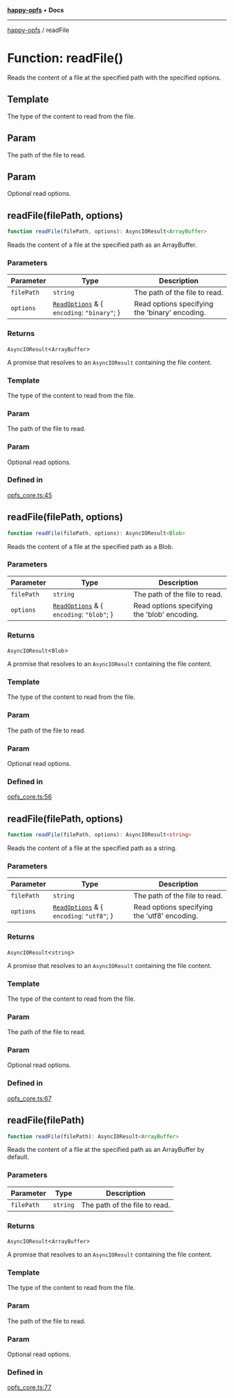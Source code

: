 [**happy-opfs**](../README.md) • **Docs**

***

[happy-opfs](../README.md) / readFile

# Function: readFile()

Reads the content of a file at the specified path with the specified options.

## Template

The type of the content to read from the file.

## Param

The path of the file to read.

## Param

Optional read options.

## readFile(filePath, options)

```ts
function readFile(filePath, options): AsyncIOResult<ArrayBuffer>
```

Reads the content of a file at the specified path as an ArrayBuffer.

### Parameters

| Parameter | Type | Description |
| ------ | ------ | ------ |
| `filePath` | `string` | The path of the file to read. |
| `options` | [`ReadOptions`](../interfaces/ReadOptions.md) & \{ `encoding`: `"binary"`; \} | Read options specifying the 'binary' encoding. |

### Returns

`AsyncIOResult`\<`ArrayBuffer`\>

A promise that resolves to an `AsyncIOResult` containing the file content.

### Template

The type of the content to read from the file.

### Param

The path of the file to read.

### Param

Optional read options.

### Defined in

[opfs\_core.ts:45](https://github.com/JiangJie/happy-opfs/blob/dc95a422852928393060b63cb34de24c88ad98b4/src/fs/opfs_core.ts#L45)

## readFile(filePath, options)

```ts
function readFile(filePath, options): AsyncIOResult<Blob>
```

Reads the content of a file at the specified path as a Blob.

### Parameters

| Parameter | Type | Description |
| ------ | ------ | ------ |
| `filePath` | `string` | The path of the file to read. |
| `options` | [`ReadOptions`](../interfaces/ReadOptions.md) & \{ `encoding`: `"blob"`; \} | Read options specifying the 'blob' encoding. |

### Returns

`AsyncIOResult`\<`Blob`\>

A promise that resolves to an `AsyncIOResult` containing the file content.

### Template

The type of the content to read from the file.

### Param

The path of the file to read.

### Param

Optional read options.

### Defined in

[opfs\_core.ts:56](https://github.com/JiangJie/happy-opfs/blob/dc95a422852928393060b63cb34de24c88ad98b4/src/fs/opfs_core.ts#L56)

## readFile(filePath, options)

```ts
function readFile(filePath, options): AsyncIOResult<string>
```

Reads the content of a file at the specified path as a string.

### Parameters

| Parameter | Type | Description |
| ------ | ------ | ------ |
| `filePath` | `string` | The path of the file to read. |
| `options` | [`ReadOptions`](../interfaces/ReadOptions.md) & \{ `encoding`: `"utf8"`; \} | Read options specifying the 'utf8' encoding. |

### Returns

`AsyncIOResult`\<`string`\>

A promise that resolves to an `AsyncIOResult` containing the file content.

### Template

The type of the content to read from the file.

### Param

The path of the file to read.

### Param

Optional read options.

### Defined in

[opfs\_core.ts:67](https://github.com/JiangJie/happy-opfs/blob/dc95a422852928393060b63cb34de24c88ad98b4/src/fs/opfs_core.ts#L67)

## readFile(filePath)

```ts
function readFile(filePath): AsyncIOResult<ArrayBuffer>
```

Reads the content of a file at the specified path as an ArrayBuffer by default.

### Parameters

| Parameter | Type | Description |
| ------ | ------ | ------ |
| `filePath` | `string` | The path of the file to read. |

### Returns

`AsyncIOResult`\<`ArrayBuffer`\>

A promise that resolves to an `AsyncIOResult` containing the file content.

### Template

The type of the content to read from the file.

### Param

The path of the file to read.

### Param

Optional read options.

### Defined in

[opfs\_core.ts:77](https://github.com/JiangJie/happy-opfs/blob/dc95a422852928393060b63cb34de24c88ad98b4/src/fs/opfs_core.ts#L77)
